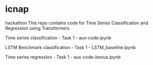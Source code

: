 # icnap
hackathon
This repo contains code for Time Series Classification and Regression using Transformers

Time series classification - Task 1 - aux-code.ipynb

LSTM Benchmark classification - Task 1 - LSTM_baseline.ipynb

Time series regression - Task 1 - aux-code-bonus.ipynb
